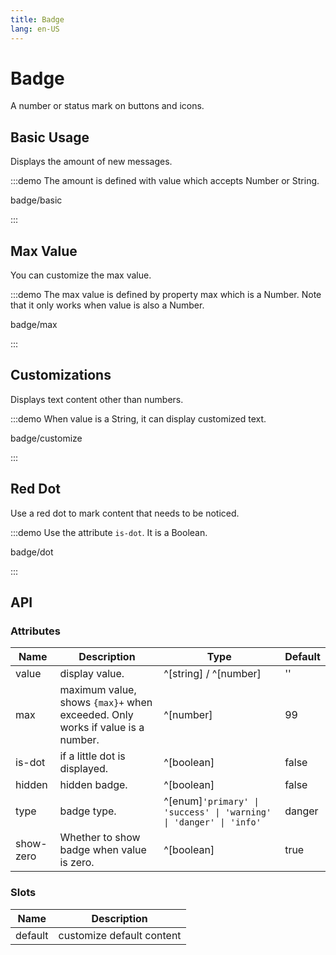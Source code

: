 ```yaml
---
title: Badge
lang: en-US
---
```


# Badge

A number or status mark on buttons and icons.

## Basic Usage

Displays the amount of new messages.

:::demo The amount is defined with value which accepts Number or String.

badge/basic

:::

## Max Value

You can customize the max value.

:::demo The max value is defined by property max which is a Number. Note that it only works when value is also a Number.

badge/max

:::

## Customizations

Displays text content other than numbers.

:::demo When value is a String, it can display customized text.

badge/customize

:::

## Red Dot

Use a red dot to mark content that needs to be noticed.

:::demo Use the attribute `is-dot`. It is a Boolean.

badge/dot

:::

## API

### Attributes

| Name   | Description                                                                   | Type                                                               | Default |
| ------ | ----------------------------------------------------------------------------- | ------------------------------------------------------------------ | ------- |
| value  | display value.                                                                | ^[string] / ^[number]                                              | ''      |
| max    | maximum value, shows `{max}+` when exceeded. Only works if value is a number. | ^[number]                                                          | 99      |
| is-dot | if a little dot is displayed.                                                 | ^[boolean]                                                         | false   |
| hidden | hidden badge.                                                                 | ^[boolean]                                                         | false   |
| type   | badge type.                                                                   | ^[enum]`'primary' \| 'success' \| 'warning' \| 'danger' \| 'info'` | danger  |
| show-zero | Whether to show badge when value is zero.                                  | ^[boolean]                                                         | true    |

### Slots

| Name    | Description               |
| ------- | ------------------------- |
| default | customize default content |
